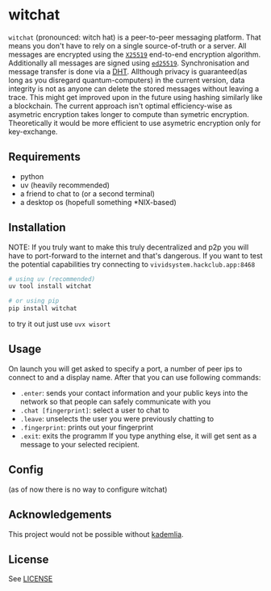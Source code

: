 # witchat
`witchat` (pronounced: witch hat) is a peer-to-peer messaging platform. That means you don't have to rely on a single source-of-truth or a server.
All messages are encrypted using the [`X25519`](https://en.wikipedia.org/wiki/Curve25519) end-to-end encryption algorithm. Additionally all messages are signed using [`ed25519`](https://en.wikipedia.org/wiki/EdDSA).
Synchronisation and message transfer is done via a [DHT](https://en.wikipedia.org/wiki/Distributed_hash_table).
Allthough privacy is guaranteed(as long as you disregard quantum-computers) in the current version, data integrity is not as anyone can delete the stored messages without leaving a trace. This might get improved upon in the future using hashing similarly like a blockchain.
The current approach isn't optimal efficiency-wise as asymetric encryption takes longer to compute than symetric encryption.
Theoretically it would be more efficient to use asymetric encryption only for key-exchange. 

## Requirements
* python
* uv (heavily recommended)
* a friend to chat to (or a second terminal)
* a desktop os (hopefull something *NIX-based)
## Installation
NOTE: If you truly want to make this truly decentralized and p2p you will have to port-forward to the internet and that's dangerous. If you want to test the potential capabilities try connecting to `vividsystem.hackclub.app:8468`

```bash
# using uv (recommended)
uv tool install witchat 

# or using pip
pip install witchat 
```
to try it out just use `uvx wisort`


## Usage
On launch you will get asked to specify a port, a number of peer ips to connect to and a display name.
After that you can use following commands:
- `.enter`: sends your contact information and your public keys into the network so that people can safely communicate with you
- `.chat [fingerprint]`: select a user to chat to
- `.leave`: unselects the user you were previously chatting to
- `.fingerprint`: prints out your fingerprint
- `.exit`: exits the programm
If you type anything else, it will get sent as a message to your selected recipient.

## Config
(as of now there is no way to configure witchat)
## Acknowledgements
This project would not be possible without [kademlia](https://pdos.csail.mit.edu/~petar/papers/maymounkov-kademlia-lncs.pdf).
## License
See [LICENSE](./LICENSE)
